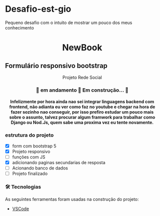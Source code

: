 # Desafio-est-gio
Pequeno desafio com o intuito de mostrar um pouco dos meus conhecimento
<h1 align="center">NewBook</h1>


## Formulário responsivo bootstrap
<p align="center">Projeto Rede Social</p>


<h3 align="center"> 
	🚧  em andamento 🚀 Em construção...  🚧
</h3>

<h4 align="center">
  Infelizmente por hora ainda nao sei integrar linguagens backend com frontend, não adianta eu ver como faz no youtube e chegar na hora de fazer sozinho nao conseguir, 
  por isso prefiro estudar um pouco mais sobre o assunto, talvez procurar algum framwork para trabalhar como Django ou Nod.Js, quem sabe uma proxima vez eu tente novamente. 
  </h4>

### estrutura do projeto

- [x] form com bootstrap 5
- [x] Projeto responsivo
- [ ] funções com JS
- [x] adicionando paginas secundarias de resposta
- [ ] Acionando banco de dados
- [ ] Projeto finalizado

### 🛠 Tecnologias

As seguintes ferramentas foram usadas na construção do projeto:

- [VSCode](https://code.visualstudio.com/)
